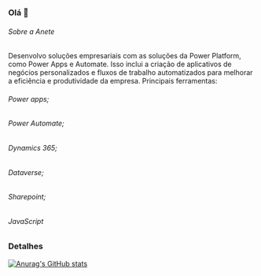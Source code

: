 ### Olá 👋


###### Sobre a Anete
Desenvolvo soluções empresariais com as soluções da Power Platform, como Power Apps e Automate. Isso inclui a criação de aplicativos de negócios personalizados e fluxos de trabalho automatizados para melhorar a eficiência e produtividade da empresa.
Principais ferramentas:
###### Power apps;
###### Power Automate;
###### Dynamics 365;
###### Dataverse;
###### Sharepoint;
###### JavaScript

### Detalhes

[![Anurag's GitHub stats](https://github-readme-stats.vercel.app/api?username=AneteRF&show_icons=true&theme=dark)](https://github.com/anuraghazra/github-readme-stats)
